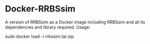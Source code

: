 # Docker-RRBSsim
A version of RRBSsim as a Docker image including RRBSsim and all its dependencies and library required.
Usage:

sudo docker load -i rrbssim.tar.zip

